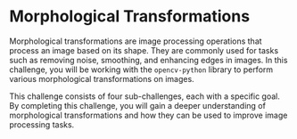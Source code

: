  # Morphological Transformations

Morphological transformations are image processing operations that process an image based on its shape. They are commonly used for tasks such as removing noise, smoothing, and enhancing edges in images. In this challenge, you will be working with the `opencv-python` library to perform various morphological transformations on images.

This challenge consists of four sub-challenges, each with a specific goal. By completing this challenge, you will gain a deeper understanding of morphological transformations and how they can be used to improve image processing tasks.